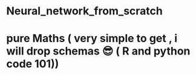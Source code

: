 # Neural_network_from_scratch
pure Maths ( very simple to get , i will drop schemas 😎 ( R and python code 101))
===
